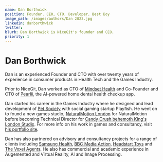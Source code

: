 ```yaml
---
name: Dan Borthwick
position: Founder, CEO, CTO, Developer, Best Boy
image_path: /images/authors/Dan 2023.jpg
linkedin: danborthwick
twitter:
blurb: Dan Borthwick is NiceGit's founder and CEO. 
priority: 1
---
```


# Dan Borthwick

Dan is an experienced Founder and CTO with over twenty years of experience in consumer products in Health Tech and the Games Industry.

Prior to NiceGit, Dan worked as CTO of [Mindset Health](https://mindsethealth.com) and Co-Founder and CTO of [Pearlii](https://www.forbes.com.au/news/innovation/how-to-fill-holes-in-dental-care-without-seeing-a-dentist/), the AI-powered home dental health checkup app.

Dan started his career in the Games Industry where he designed and lead development of [Pet Society](https://petpedia.fandom.com/wiki/Pet_Society) with social gaming startup Playfish. He went on to found a new games studio, [NaturalMotion London](https://www.naturalmotion.com/london-studio/) for NaturalMotion before becoming Technical Director for [Candy Crush behemoth King's London Studio](https://careers.king.com/us/en/london). For more info on his work in games and consultancy, visit [his portfolio site](https://smartcasual.cc/).

Dan has also partnered on advisory and consultancy projects for a range of clients including [Samsung Health](https://www.samsung.com/au/apps/samsung-health/), [BBC Media Action](https://www.bbc.co.uk/mediaaction/), [Headstart Toys](https://headstartint.com/) and [The Voxel Agents](https://www.thevoxelagents.com/). He also has commercial and academic experience in Augemented and Virtual Reality, AI and Image Processing.
